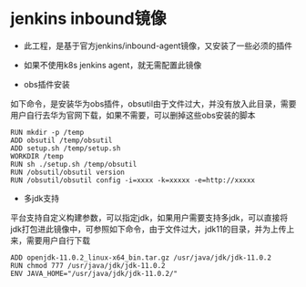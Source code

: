 
# jenkins inbound镜像

- 此工程，是基于官方jenkins/inbound-agent镜像，又安装了一些必须的插件

- 如果不使用k8s jenkins agent，就无需配置此镜像
- obs插件安装

如下命令，是安装华为obs插件，obsutil由于文件过大，并没有放入此目录，需要用户自行去华为官网下载，如果不需要，可以删掉这些obs安装的脚本
```shell
RUN mkdir -p /temp
ADD obsutil /temp/obsutil
ADD setup.sh /temp/setup.sh
WORKDIR /temp
RUN sh ./setup.sh /temp/obsutil
RUN /obsutil/obsutil version
RUN /obsutil/obsutil config -i=xxxx -k=xxxxx -e=http://xxxxx
```

- 多jdk支持

平台支持自定义构建参数，可以指定jdk，如果用户需要支持多jdk，可以直接将jdk打包进此镜像中，可参照如下命令，由于文件过大，jdk11的目录，并为上传上来，需要用户自行下载
```shell
ADD openjdk-11.0.2_linux-x64_bin.tar.gz /usr/java/jdk/jdk-11.0.2
RUN chmod 777 /usr/java/jdk/jdk-11.0.2
ENV JAVA_HOME="/usr/java/jdk/jdk-11.0.2/"
```
